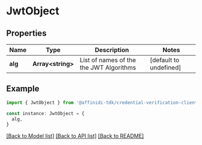 # JwtObject

## Properties

| Name    | Type                    | Description                             | Notes                  |
| ------- | ----------------------- | --------------------------------------- | ---------------------- |
| **alg** | **Array&lt;string&gt;** | List of names of the the JWT Algorithms | [default to undefined] |

## Example

```typescript
import { JwtObject } from '@affinidi-tdk/credential-verification-client'

const instance: JwtObject = {
  alg,
}
```

[[Back to Model list]](../README.md#documentation-for-models) [[Back to API list]](../README.md#documentation-for-api-endpoints) [[Back to README]](../README.md)
